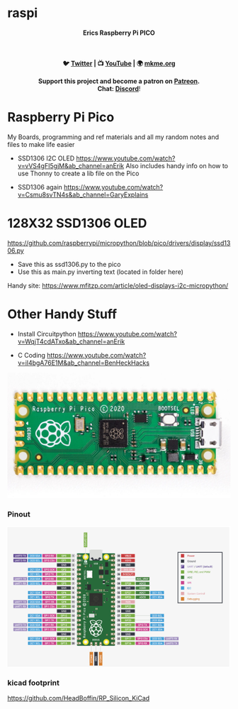 # raspi

<p align="center">
<b>Erics Raspberry Pi PICO<br>
<br><br>
<br>🐦 <a href="https://twitter.com/mkmeorg">Twitter</a>
| 📺 <a href="https://www.youtube.com/mkmeorg">YouTube</a>
| 🌍 <a href="http://www.mkme.org">mkme.org</a><br>
<br>
Support this project and become a patron on <a href="https://www.patreon.com/EricWilliam">Patreon</a>.<br>
Chat: <a href="https://discord.gg/j9S4Fgv">Discord</a></b>!
</p>

# Raspberry Pi Pico
My Boards, programming and ref materials and all my random notes and files to make life easier

- SSD1306 I2C OLED https://www.youtube.com/watch?v=vVS4gFI5gjM&ab_channel=anErik  Also includes handy info on how to use Thonny to create a lib file on the Pico

- SSD1306 again https://www.youtube.com/watch?v=Csmu8svTN4s&ab_channel=GaryExplains


#  128X32 SSD1306 OLED

https://github.com/raspberrypi/micropython/blob/pico/drivers/display/ssd1306.py  
 
-  Save this as ssd1306.py   to the pico
-  Use this as main.py inverting text (located in folder here)

Handy site: https://www.mfitzp.com/article/oled-displays-i2c-micropython/

# Other Handy Stuff

- Install Circuitpython https://www.youtube.com/watch?v=WqjT4cdATxo&ab_channel=anErik

-  C Coding https://www.youtube.com/watch?v=il4bgA76E1M&ab_channel=BenHeckHacks

<img src="https://github.com/MKme/raspberrypi/blob/main/Pico/Reference%20Materials/board.jpg" width="700"/>

### Pinout

<img src="https://github.com/MKme/raspberrypi/blob/main/Pico/Reference%20Materials/pinout.PNG" width="700"/>


### kicad footprint

https://github.com/HeadBoffin/RP_Silicon_KiCad